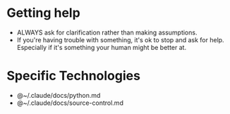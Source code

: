 # Getting help

- ALWAYS ask for clarification rather than making assumptions.
- If you're having trouble with something, it's ok to stop and ask for help. Especially if it's something your human might be better at.

# Specific Technologies

- @~/.claude/docs/python.md
- @~/.claude/docs/source-control.md
